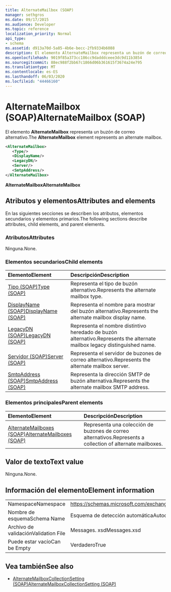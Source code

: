 ```yaml
---
title: AlternateMailbox (SOAP)
manager: sethgros
ms.date: 09/17/2015
ms.audience: Developer
ms.topic: reference
localization_priority: Normal
api_type:
- schema
ms.assetid: d913a70d-5a85-4b6e-becc-2fb9334b6088
description: El elemento AlternateMailbox representa un buzón de correo alternativo.
ms.openlocfilehash: 9019f85a373cc186cc9dadddceee3dc9d11b3854
ms.sourcegitcommit: 88ec988f2bb67c1866d06b361615f3674a24e795
ms.translationtype: MT
ms.contentlocale: es-ES
ms.lasthandoff: 06/03/2020
ms.locfileid: "44466160"
---
```

# <a name="alternatemailbox-soap"></a><span data-ttu-id="28ece-103">AlternateMailbox (SOAP)</span><span class="sxs-lookup"><span data-stu-id="28ece-103">AlternateMailbox (SOAP)</span></span>

<span data-ttu-id="28ece-104">El elemento **AlternateMailbox** representa un buzón de correo alternativo.</span><span class="sxs-lookup"><span data-stu-id="28ece-104">The **AlternateMailbox** element represents an alternate mailbox.</span></span> 
  
```XML
<AlternateMailbox>
   <Type/>
   <DisplayName/>
   <LegacyDN/>
   <Server/>
   <SmtpAddress/>
</AlternateMailbox>
```

 <span data-ttu-id="28ece-105">**AlternateMailbox**</span><span class="sxs-lookup"><span data-stu-id="28ece-105">**AlternateMailbox**</span></span>
## <a name="attributes-and-elements"></a><span data-ttu-id="28ece-106">Atributos y elementos</span><span class="sxs-lookup"><span data-stu-id="28ece-106">Attributes and elements</span></span>

<span data-ttu-id="28ece-107">En las siguientes secciones se describen los atributos, elementos secundarios y elementos primarios.</span><span class="sxs-lookup"><span data-stu-id="28ece-107">The following sections describe attributes, child elements, and parent elements.</span></span>
  
### <a name="attributes"></a><span data-ttu-id="28ece-108">Atributos</span><span class="sxs-lookup"><span data-stu-id="28ece-108">Attributes</span></span>

<span data-ttu-id="28ece-109">Ninguna.</span><span class="sxs-lookup"><span data-stu-id="28ece-109">None.</span></span>
  
### <a name="child-elements"></a><span data-ttu-id="28ece-110">Elementos secundarios</span><span class="sxs-lookup"><span data-stu-id="28ece-110">Child elements</span></span>

|<span data-ttu-id="28ece-111">**Elemento**</span><span class="sxs-lookup"><span data-stu-id="28ece-111">**Element**</span></span>|<span data-ttu-id="28ece-112">**Descripción**</span><span class="sxs-lookup"><span data-stu-id="28ece-112">**Description**</span></span>|
|:-----|:-----|
|[<span data-ttu-id="28ece-113">Tipo (SOAP)</span><span class="sxs-lookup"><span data-stu-id="28ece-113">Type (SOAP)</span></span>](type-soap.md) <br/> |<span data-ttu-id="28ece-114">Representa el tipo de buzón alternativo.</span><span class="sxs-lookup"><span data-stu-id="28ece-114">Represents the alternate mailbox type.</span></span>  <br/> |
|[<span data-ttu-id="28ece-115">DisplayName (SOAP)</span><span class="sxs-lookup"><span data-stu-id="28ece-115">DisplayName (SOAP)</span></span>](displayname-soap.md) <br/> |<span data-ttu-id="28ece-116">Representa el nombre para mostrar del buzón alternativo.</span><span class="sxs-lookup"><span data-stu-id="28ece-116">Represents the alternate mailbox display name.</span></span>  <br/> |
|[<span data-ttu-id="28ece-117">LegacyDN (SOAP)</span><span class="sxs-lookup"><span data-stu-id="28ece-117">LegacyDN (SOAP)</span></span>](legacydn-soap.md) <br/> |<span data-ttu-id="28ece-118">Representa el nombre distintivo heredado de buzón alternativo.</span><span class="sxs-lookup"><span data-stu-id="28ece-118">Represents the alternate mailbox legacy distinguished name.</span></span>  <br/> |
|[<span data-ttu-id="28ece-119">Servidor (SOAP)</span><span class="sxs-lookup"><span data-stu-id="28ece-119">Server (SOAP)</span></span>](server-soap.md) <br/> |<span data-ttu-id="28ece-120">Representa el servidor de buzones de correo alternativo.</span><span class="sxs-lookup"><span data-stu-id="28ece-120">Represents the alternate mailbox server.</span></span>  <br/> |
|[<span data-ttu-id="28ece-121">SmtpAddress (SOAP)</span><span class="sxs-lookup"><span data-stu-id="28ece-121">SmtpAddress (SOAP)</span></span>](smtpaddress-soap.md) <br/> |<span data-ttu-id="28ece-122">Representa la dirección SMTP de buzón alternativa.</span><span class="sxs-lookup"><span data-stu-id="28ece-122">Represents the alternate mailbox SMTP address.</span></span>  <br/> |
   
### <a name="parent-elements"></a><span data-ttu-id="28ece-123">Elementos principales</span><span class="sxs-lookup"><span data-stu-id="28ece-123">Parent elements</span></span>

|<span data-ttu-id="28ece-124">**Elemento**</span><span class="sxs-lookup"><span data-stu-id="28ece-124">**Element**</span></span>|<span data-ttu-id="28ece-125">**Descripción**</span><span class="sxs-lookup"><span data-stu-id="28ece-125">**Description**</span></span>|
|:-----|:-----|
|[<span data-ttu-id="28ece-126">AlternateMailboxes (SOAP)</span><span class="sxs-lookup"><span data-stu-id="28ece-126">AlternateMailboxes (SOAP)</span></span>](alternatemailboxes-soap.md) <br/> |<span data-ttu-id="28ece-127">Representa una colección de buzones de correo alternativos.</span><span class="sxs-lookup"><span data-stu-id="28ece-127">Represents a collection of alternate mailboxes.</span></span>  <br/> |
   
## <a name="text-value"></a><span data-ttu-id="28ece-128">Valor de texto</span><span class="sxs-lookup"><span data-stu-id="28ece-128">Text value</span></span>

<span data-ttu-id="28ece-129">Ninguna.</span><span class="sxs-lookup"><span data-stu-id="28ece-129">None.</span></span>
  
## <a name="element-information"></a><span data-ttu-id="28ece-130">Información del elemento</span><span class="sxs-lookup"><span data-stu-id="28ece-130">Element information</span></span>

|||
|:-----|:-----|
|<span data-ttu-id="28ece-131">Namespace</span><span class="sxs-lookup"><span data-stu-id="28ece-131">Namespace</span></span>  <br/> |https://schemas.microsoft.com/exchange/2010/Autodiscover  <br/> |
|<span data-ttu-id="28ece-132">Nombre de esquema</span><span class="sxs-lookup"><span data-stu-id="28ece-132">Schema Name</span></span>  <br/> |<span data-ttu-id="28ece-133">Esquema de detección automática</span><span class="sxs-lookup"><span data-stu-id="28ece-133">Autodiscover schema</span></span>  <br/> |
|<span data-ttu-id="28ece-134">Archivo de validación</span><span class="sxs-lookup"><span data-stu-id="28ece-134">Validation File</span></span>  <br/> |<span data-ttu-id="28ece-135">Messages. xsd</span><span class="sxs-lookup"><span data-stu-id="28ece-135">Messages.xsd</span></span>  <br/> |
|<span data-ttu-id="28ece-136">Puede estar vacío</span><span class="sxs-lookup"><span data-stu-id="28ece-136">Can be Empty</span></span>  <br/> |<span data-ttu-id="28ece-137">Verdadero</span><span class="sxs-lookup"><span data-stu-id="28ece-137">True</span></span>  <br/> |
   
## <a name="see-also"></a><span data-ttu-id="28ece-138">Vea también</span><span class="sxs-lookup"><span data-stu-id="28ece-138">See also</span></span>

- [<span data-ttu-id="28ece-139">AlternateMailboxCollectionSetting (SOAP)</span><span class="sxs-lookup"><span data-stu-id="28ece-139">AlternateMailboxCollectionSetting (SOAP)</span></span>](alternatemailboxcollectionsetting-soap.md)


